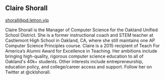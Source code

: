 ## Claire Shorall

[shorall@pd.letron.vip](mailto:shorall@pd.letron.vip)

Claire Shorall is the Manager of Computer Science for the Oakland Unified School District. She is a former instructional coach and STEM teacher at Castlemont High School in Oakland, CA, where she still maintains one AP Computer Science Principles course. Claire is a 2015 recipient of Teach For America’s Alumni Award for Excellence in Teaching. Her ambitions include bringing high-quality, rigorous computer science education to all of Oakland's 40k+ students. Other interests include entrepreneurship, education policy, and college/career access and support. Follow her on Twitter at @cklshorall.
